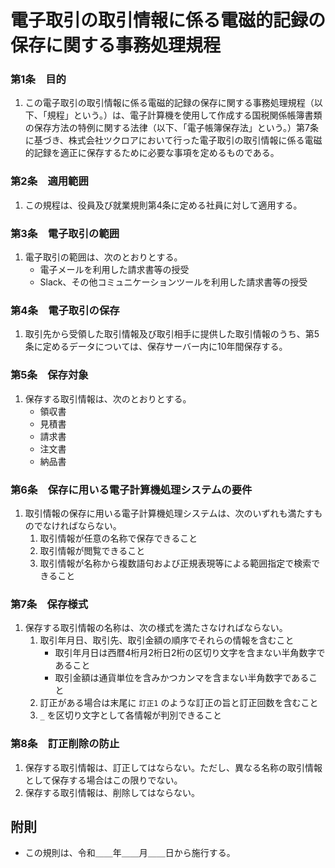 # 電子取引の取引情報に係る電磁的記録の保存に関する事務処理規程

### 第1条　目的

1. この電子取引の取引情報に係る電磁的記録の保存に関する事務処理規程（以下、「規程」という。）は、電子計算機を使用して作成する国税関係帳簿書類の保存方法の特例に関する法律（以下、「電子帳簿保存法」という。）第7条に基づき、株式会社ツクロアにおいて行った電子取引の取引情報に係る電磁的記録を適正に保存するために必要な事項を定めるものである。

### 第2条　適用範囲

1. この規程は、役員及び就業規則第4条に定める社員に対して適用する。

### 第3条　電子取引の範囲

1. 電子取引の範囲は、次のとおりとする。
    - 電子メールを利用した請求書等の授受
    - Slack、その他コミュニケーションツールを利用した請求書等の授受

### 第4条　電子取引の保存

1. 取引先から受領した取引情報及び取引相手に提供した取引情報のうち、第5条に定めるデータについては、保存サーバー内に10年間保存する。

### 第5条　保存対象

1. 保存する取引情報は、次のとおりとする。
    - 領収書
    - 見積書
    - 請求書
    - 注文書
    - 納品書

### 第6条　保存に用いる電子計算機処理システムの要件

1. 取引情報の保存に用いる電子計算機処理システムは、次のいずれも満たすものでなければならない。
    1. 取引情報が任意の名称で保存できること
    2. 取引情報が閲覧できること
    3. 取引情報が名称から複数語句および正規表現等による範囲指定で検索できること

### 第7条　保存様式

1. 保存する取引情報の名称は、次の様式を満たさなければならない。
    1. 取引年月日、取引先、取引金額の順序でそれらの情報を含むこと
        - 取引年月日は西暦4桁月2桁日2桁の区切り文字を含まない半角数字であること
        - 取引金額は通貨単位を含みかつカンマを含まない半角数字であること
    2. 訂正がある場合は末尾に `訂正1` のような訂正の旨と訂正回数を含むこと
    3. `_` を区切り文字として各情報が判別できること

### 第8条　訂正削除の防止

1. 保存する取引情報は、訂正してはならない。ただし、異なる名称の取引情報として保存する場合はこの限りでない。
2. 保存する取引情報は、削除してはならない。

## 附則

- この規則は、令和＿＿年＿＿月＿＿日から施行する。
